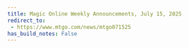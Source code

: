 ```yaml
---
title: Magic Online Weekly Announcements, July 15, 2025
redirect_to:
 - https://www.mtgo.com/news/mtgo071525
has_build_notes: False
---
```


